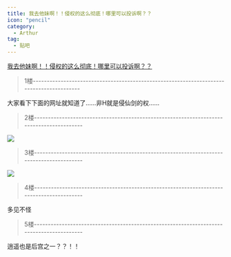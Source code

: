 ```yaml
---
title: 我去他妹啊！！侵权的这么彻底！哪里可以投诉啊？？
icon: "pencil"
category:
  - Arthur
tag:
  - 贴吧
---
```


[我去他妹啊！！侵权的这么彻底！哪里可以投诉啊？？](https://tieba.baidu.com/p/1122807671?pid=12912247044&cid=0#12912247044)


>1楼-----------------------------------------------------------------------------------------

大家看下下面的网址就知道了……非H就是侵仙剑的权……


>2楼-----------------------------------------------------------------------------------------

![](https://pan.4a1801.life/d/Onedrive-4A1801/%E4%B8%AA%E4%BA%BA%E5%BB%BA%E7%AB%99/assets/Tieba/j_0004.gif)

>3楼-----------------------------------------------------------------------------------------

![](https://pan.4a1801.life/d/Onedrive-4A1801/%E4%B8%AA%E4%BA%BA%E5%BB%BA%E7%AB%99/assets/Tieba/j_0004.gif)

>4楼-----------------------------------------------------------------------------------------

多见不怪

>5楼-----------------------------------------------------------------------------------------

逍遥也是后宫之一？？！！
